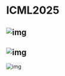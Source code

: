 # ICML2025
![img](https://figshare.com/ndownloader/files/53344661)
---
![img](https://figshare.com/ndownloader/files/53343797)
---
![img](https://figshare.com/ndownloader/files/53344592)

